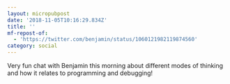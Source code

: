 ```yaml
---
layout: micropubpost
date: '2018-11-05T10:16:29.834Z'
title: ''
mf-repost-of:
  - 'https://twitter.com/benjamin/status/1060121982119874560'
category: social
---
```


Very fun chat with Benjamin this morning about different modes of thinking and how it relates to programming and debugging!
